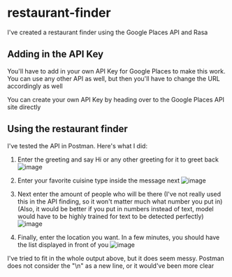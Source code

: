 # restaurant-finder
I've created a restaurant finder using the Google Places API and Rasa 

## Adding in the API Key 
You'll have to add in your own API Key for Google Places to make this work. You can use any other API as well, but then you'll have to change the URL accordingly as well

You can create your own API Key by heading over to the Google Places API site directly

## Using the restaurant finder
I've tested the API in Postman. Here's what I did:

1) Enter the greeting and say Hi or any other greeting for it to greet back
![image](https://github.com/AzureSky007/restaurant-finder/assets/112969052/fb3683c6-710e-47ba-a152-0ea632166be6)

2) Enter your favorite cuisine type inside the message next
![image](https://github.com/AzureSky007/restaurant-finder/assets/112969052/3da3ad42-04de-4006-9750-a575ce148d3d)

3) Next enter the amount of people who will be there
(I've not really used this in the API finding, so it won't matter much what number you put in)
(Also, it would be better if you put in numbers instead of text, model would have to be highly trained for text to be detected perfectly)
![image](https://github.com/AzureSky007/restaurant-finder/assets/112969052/037ea20b-4b5c-47a5-8298-a6eeb6f7894e)

4) Finally, enter the location you want. In a few minutes, you should have the list displayed in front of you 
![image](https://github.com/AzureSky007/restaurant-finder/assets/112969052/1534d67b-be04-4fe9-8d93-18bac95e8c7a)

I've tried to fit in the whole output above, but it does seem messy. Postman does not consider the "\n" as a new line, or it would've been more clear





